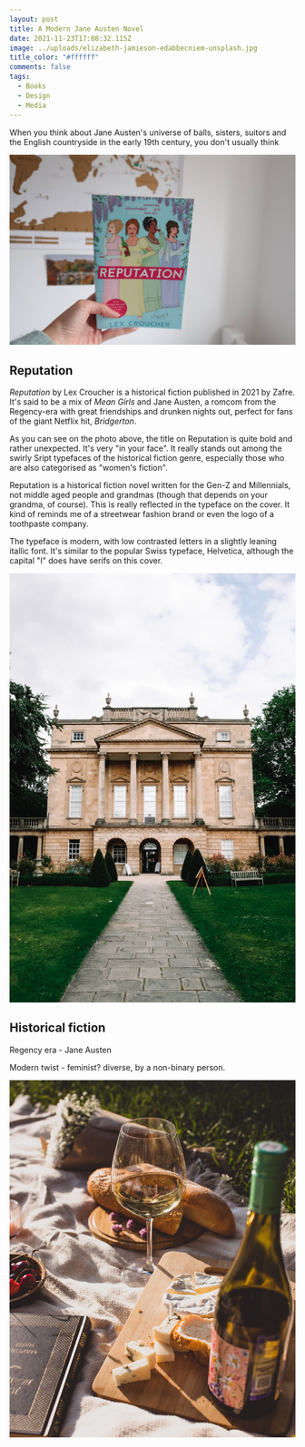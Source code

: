 ```yaml
---
layout: post
title: A Modern Jane Austen Novel
date: 2021-11-23T17:08:32.115Z
image: ../uploads/elizabeth-jamieson-edabbecniem-unsplash.jpg
title_color: "#ffffff"
comments: false
tags:
  - Books
  - Design
  - Media
---
```

When you think about Jane Austen's universe of balls, sisters, suitors and the English countryside in the early 19th century, you don't usually think  

![](../uploads/20211007150315_img_3062.jpg)

## Reputation

*Reputation* by Lex Croucher is a historical fiction published in 2021 by Zafre. It's said to be a mix of *Mean Girls* and Jane Austen, a romcom from the Regency-era with great friendships and drunken nights out, perfect for fans of the giant Netflix hit, *Bridgerton*. 

As you can see on the photo above, the title on Reputation is quite bold and rather unexpected. It's very "in your face". It really stands out among the swirly Sript typefaces of the historical fiction genre, especially those who are also categorised as "women's fiction". 

Reputation is a historical fiction novel written for the Gen-Z and Millennials, not middle aged people and grandmas (though that depends on your grandma, of course). This is really reflected in the typeface on the cover. It kind of reminds me of a streetwear fashion brand or even the logo of a toothpaste company. 

The typeface is modern, with low contrasted letters in a slightly leaning itallic font. It's similar to the popular Swiss typeface, Helvetica, although the capital "I" does have serifs on this cover. 

![](../uploads/lucy-claire-sn_euel-0-y-unsplash.jpg "Photo by Lucy Claire, Unsplash")

## Historical fiction

Regency era - Jane Austen

Modern twist - feminist? diverse, by a non-binary person. 



![](../uploads/alexandra-dementyeva-ndch-wxzwgo-unsplash.jpg "Photo by Alexandra Dementyeva, Unsplash")